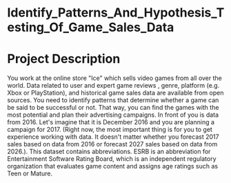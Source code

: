 # Identify_Patterns_And_Hypothesis_Testing_Of_Game_Sales_Data
# Project Description
You work at the online store "Ice" which sells video games from all over the world. Data related to user and expert game reviews , genre, platform (e.g. Xbox or PlayStation), and historical game sales data are available from open sources. You need to identify patterns that determine whether a game can be said to be successful or not. That way, you can find the games with the most potential and plan their advertising campaigns.
In front of you is data from 2016. Let's imagine that it is December 2016 and you are planning a campaign for 2017.
(Right now, the most important thing is for you to get experience working with data. It doesn't matter whether you forecast 2017 sales based on data from 2016 or forecast 2027 sales based on data from 2026.).
This dataset contains abbreviations. ESRB is an abbreviation for Entertainment Software Rating Board, which is an independent regulatory organization that evaluates game content and assigns age ratings such as Teen or Mature.
